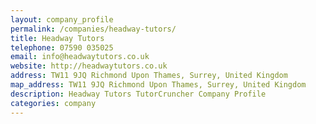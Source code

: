 ```yaml
---
layout: company_profile
permalink: /companies/headway-tutors/
title: Headway Tutors
telephone: 07590 035025
email: info@headwaytutors.co.uk
website: http://headwaytutors.co.uk
address: TW11 9JQ Richmond Upon Thames, Surrey, United Kingdom
map_address: TW11 9JQ Richmond Upon Thames, Surrey, United Kingdom
description: Headway Tutors TutorCruncher Company Profile
categories: company
---
```


